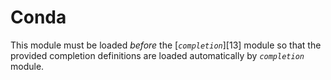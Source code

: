 # Conda

This module must be loaded _before_ the [_`completion`_][13] module so that the
provided completion definitions are loaded automatically by _`completion`_
module.
